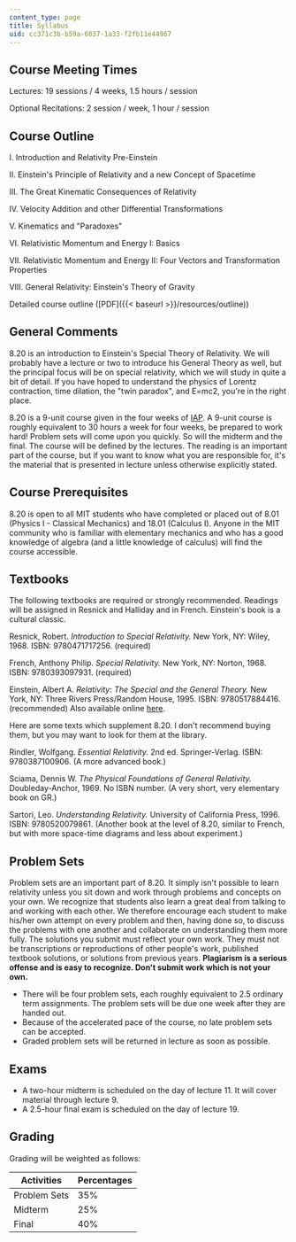 ```yaml
---
content_type: page
title: Syllabus
uid: cc371c3b-b59a-6037-1a33-f2fb11e44967
---
```


Course Meeting Times
--------------------

Lectures: 19 sessions / 4 weeks, 1.5 hours / session

Optional Recitations: 2 session / week, 1 hour / session

Course Outline
--------------

I. Introduction and Relativity Pre-Einstein

II. Einstein's Principle of Relativity and a new Concept of Spacetime

III. The Great Kinematic Consequences of Relativity

IV. Velocity Addition and other Differential Transformations

V. Kinematics and "Paradoxes"

VI. Relativistic Momentum and Energy I: Basics

VII. Relativistic Momentum and Energy II: Four Vectors and Transformation Properties

VIII. General Relativity: Einstein's Theory of Gravity

Detailed course outline ([PDF]({{< baseurl >}}/resources/outline))

General Comments
----------------

8.20 is an introduction to Einstein's Special Theory of Relativity. We will probably have a lecture or two to introduce his General Theory as well, but the principal focus will be on special relativity, which we will study in quite a bit of detail. If you have hoped to understand the physics of Lorentz contraction, time dilation, the "twin paradox", and E=mc2, you're in the right place.

8.20 is a 9-unit course given in the four weeks of [IAP](http://web.mit.edu/iap/). A 9-unit course is roughly equivalent to 30 hours a week for four weeks, be prepared to work hard! Problem sets will come upon you quickly. So will the midterm and the final. The course will be defined by the lectures. The reading is an important part of the course, but if you want to know what you are responsible for, it's the material that is presented in lecture unless otherwise explicitly stated.

Course Prerequisites
--------------------

8.20 is open to all MIT students who have completed or placed out of 8.01 (Physics I - Classical Mechanics) and 18.01 (Calculus I). Anyone in the MIT community who is familiar with elementary mechanics and who has a good knowledge of algebra (and a little knowledge of calculus) will find the course accessible.

Textbooks
---------

The following textbooks are required or strongly recommended. Readings will be assigned in Resnick and Halliday and in French. Einstein's book is a cultural classic.

Resnick, Robert. _Introduction to Special Relativity._ New York, NY: Wiley, 1968. ISBN: 9780471717256. (required)

French, Anthony Philip. _Special Relativity._ New York, NY: Norton, 1968. ISBN: 9780393097931. (required)

Einstein, Albert A. _Relativity: The Special and the General Theory._ New York, NY: Three Rivers Press/Random House, 1995. ISBN: 9780517884416. (recommended) Also available online [here](http://www.bartleby.com/173/).

Here are some texts which supplement 8.20. I don't recommend buying them, but you may want to look for them at the library.

Rindler, Wolfgang. _Essential Relativity._ 2nd ed. Springer-Verlag. ISBN: 9780387100906. (A more advanced book.)

Sciama, Dennis W. _The Physical Foundations of General Relativity._ Doubleday-Anchor, 1969. No ISBN number. (A very short, very elementary book on GR.)

Sartori, Leo. _Understanding Relativity._ University of California Press, 1996. ISBN: 9780520079861. (Another book at the level of 8.20, similar to French, but with more space-time diagrams and less about experiment.)

Problem Sets
------------

Problem sets are an important part of 8.20. It simply isn't possible to learn relativity unless you sit down and work through problems and concepts on your own. We recognize that students also learn a great deal from talking to and working with each other. We therefore encourage each student to make his/her own attempt on every problem and then, having done so, to discuss the problems with one another and collaborate on understanding them more fully. The solutions you submit must reflect your own work. They must not be transcriptions or reproductions of other people's work, published textbook solutions, or solutions from previous years. **Plagiarism is a serious offense and is easy to recognize. Don't submit work which is not your own.**

*   There will be four problem sets, each roughly equivalent to 2.5 ordinary term assignments. The problem sets will be due one week after they are handed out.
*   Because of the accelerated pace of the course, no late problem sets can be accepted.
*   Graded problem sets will be returned in lecture as soon as possible.

Exams
-----

*   A two-hour midterm is scheduled on the day of lecture 11. It will cover material through lecture 9.
*   A 2.5-hour final exam is scheduled on the day of lecture 19.

Grading
-------

Grading will be weighted as follows:

| Activities | Percentages |
| --- | --- |
| Problem Sets | 35% |
| Midterm | 25% |
| Final | 40%